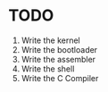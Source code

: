 # TODO

1. Write the kernel
2. Write the bootloader
3. Write the assembler
4. Write the shell 
5. Write the C Compiler
